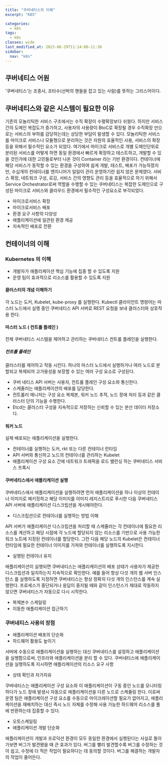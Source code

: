 ```yaml
---
title: "쿠버네티스의 이해"
excerpt: "K8S"

categories:
  - k8s
tags:
  - k8s 
classes: wide
last_modified_at: 2023-06-29T11:14:00-11:30
sidebar:
  nav: "k8s"
---
```



## 쿠버네티스 어원

'쿠버네티스'는 조종사, 조타수(선박의 핸들을 잡고 있는 사람)를 뜻하는 그리스어이다.

## 쿠버네티스와 같은 시스템이 필요한 이유

기존의 모놀리틱한 서비스 구조에서는 수직 확장이 수평확장보다 쉬웠다. 하지만 서비스 간의 도메인 복잡도가 증가하고, 사용자의 사용량이 BtoC로 확장될 경우
수직확장 만으로는 서비스의 부하를 감당하는데는 상당한 부담이 발생할 수 있다. 모놀리틱한 서비스를 마이크로 서비스나 모듈형으로 분리하는 것은 자원의 효율적인 사용,
서비스의 확장 등을 위해서 필수적인 요소가 되었다. 여기에서 마이크로 서비스로 개별 도메인단위로 분리된 서비스를 어떻게 하면 동일 환경에서 빠르게 확장하고
테스트하고, 개발할 수 있을 것인가에 대한 고민들로부터 나온 것이 Container 라는 기반 환경이다. 컨테이너에 해당 서비스가 동작할 수 있는 환경을 구성하여
쉽게 개발, 테스트, 배포가 가능하졌지만, 수십개의 컨테이너를 엔지니어가 일일이 관리 운영하기란 쉽지 않은 문제였다.
서비스 확장, 네트워크 구성, 로깅, 서비스 간의 영향도 관리 등을 효율적으로 하기 위해서 Service Orchestrator로써 역할을 수행할 수 있는 쿠버네티스는
복잡한 도메인으로 구성된 마이크로 서비스와 클라우드 환경에서 필수적인 구성요소로 부각되었다.

- 마이크로서비스 확장
- 마이크로서비스 배포
- 환경 요구 사항의 다양성
- 애플리케이션에 일관된 환경 제공
- 지속적인 배포로 전환

## 컨테이너의 이해

### Kubernetes 의 이해

- 개발자가 애플리케이션 핵심 기능에 집중 할 수 있도록 지원
- 운영 팀이 효과적으로 리소스를 활용할 수 있도록 지원

#### 클러스터의 개념 이해하기

각 노드는 도커, Kubelet, kube-proxy 를 실행한다. Kubectl 클라이언트 명령어는 마스터 노드에서 실행 중인
쿠버네티스 API 서버로 REST 요청을 보내 클러스터와 상호작용 한다.

#### 마스터 노드 ( 컨트롤 플레인 )

전체 쿠버네티스 시스템을 제어하고 관리하는 쿠버네티스 컨트롤 플레인을 실행한다.

##### 컨트롤 플레인

클러스터를 제어하고 작동 시킨다. 하나의 마스터 노드에서 실행하거나 여러 노드로 분할되고 복제되어 고가용성을 보장할 수 있는 여러 구성 요소로 구성된다.

- 쿠버 네티스 API 서버는 사용자, 컨트롤 플레인 구성 요소와 통신한다.
- 스케줄러는 애플리케이션의 배포를 담당한다.
- 컨트롤러 매니저는 구성 요소 복제본, 워커 노드 추적, 노드 장애 처리 등과 같은 클러스터 단의 기능을 수행한다.
- Etcd는 클러스터 구성을 지속적으로 저장하는 신뢰할 수 있는 분산 데이터 저장소다.

#### 워커 노드

실제 배포되는 애플리케이션을 실행한다.

- 컨테이너를 실행하는 도커, rkt 또는 다른 컨테이너 런타임
- API 서버와 통신하고 노드의 컨테이너를 관리하는 Kubelet
- 애플리케이션 구성 요소 간에 네트워크 트래픽을 로드 밸런싱 하는 쿠버네티스 서비스 프록시

#### 쿠버네티스에서 애플리케이션 실행

쿠버네티스에서 애플리케이션을 실행하려면 먼저 애플리케이션을 하나 이상의 컨테이너 이미지로 패키징하고 해당 이미지를 이미지 레지스트리로 푸시한 다음
쿠버네티스 API 서버에 애플리케이션 디스크립션을 게시해야한다.

- 디스크립션으로 컨테이너를 실행하는 방법 이해

API 서버가 애플리케이션 디스크립션을 처리할 때 스케쥴러는 각 컨테이너에 필요한 리소스를 계산하고 해당 시점에 각 노드에 할당되지 않는 리소스를 기반으로 사용
가능한 워크 노트에 지정된 컨테이너를 할당한다. 그런 다음 해당 노드의 Kubelet은 컨테이너 런타임에 필요한 컨테이너 이미지를 가져와 컨테이너를 실행하도록 지시한다.

- 실행된 컨테이너 유지

애플리케이션이 실행되면 쿠버네티스는 애플리케이션의 배포 상태가 사용자가 제공한 디스크립션과 일치하는지 지속적으로 확인한다. 예를 들어 항상 다섯 개의 웹 서버 인스턴스
를 실행하도록 지정하면 쿠버네티스는 항상 정확히 다섯 개의 인스턴스를 계속 실행한다. 프로세스가 중단되거나 응답이 중지될 때와 같이 인스턴스가 제대로 작동하지 않으면
쿠버네티스가 자동으로 다시 시작한다.

- 복제본수 스케일링
- 이동한 애플리케이션 접근하기

### 쿠버네티스 사용의 장점

- 애플리케이션 배포의 단순화
- 하드웨어 활용도 높이기

서버에 수동으로 애플리케이션을 실행하는 대신 쿠버네티스를 설정하고 애플리케이션을 실행함으로써, 인프라와 애플리케이션을 분리 할 수 있다. 쿠버네티스에 애플리케이션을
실행하도록 지시하면 애플리케이션의 리소스 요구 사항

- 상태 확인과 자가치유

쿠버네티스는 애플리케이션 구성 요소와 이 애플리케이션이 구동 중인 노드를 모니터링하다가 노드 장애 발생시 자동으로 애플리케이션을 다른 노드로 스케쥴링 한다.
이로써 운영 팀은 애플리케이션 구성 요소를 수동으로 마이크레이션할 필요가 없어지고, 애플리케이션을 재배치하는 대신 즉시 노드 자체를 수정해 사용 가능한 하드웨어
리소스를 풀에 반환하는데 집중할 수 있다.

- 오토스케일링
- 애플리케이션 개발 단순화

애플리케이션이 개발과 프로덕션 환경이 모두 동일한 환경에서 실행된다는 사실로 돌아가보면 버그가 발견됐을 때 큰 효과가 있다.
버그를 빨리 발견할수록 버그를 수정하는 것이 쉽고, 수정에 더 적은 작업이 필요하다는 데 동의할 것이다. 버그를 해결하는 개발자의 작업이 줄어든다. 
